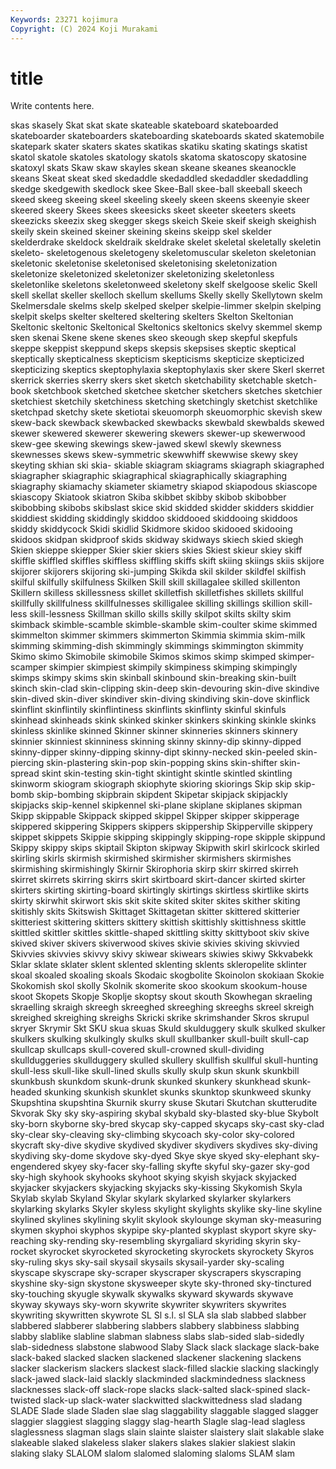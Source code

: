 ```yaml
---
Keywords: 23271 kojimura
Copyright: (C) 2024 Koji Murakami
---
```


# title

Write contents here.



skas skasely Skat skat skate
skateable skateboard skateboarded skateboarder skateboarders skateboarding skateboards skated skatemobile skatepark
skater skaters skates skatikas skatiku skating skatings skatist skatol skatole
skatoles skatology skatols skatoma skatoscopy skatosine skatoxyl skats Skaw skaw
skayles skean skeane skeanes skeanockle skeans Skeat skeat sked skedaddle
skedaddled skedaddler skedaddling skedge skedgewith skedlock skee Skee-Ball skee-ball skeeball
skeech skeed skeeg skeeing skeel skeeling skeely skeen skeens skeenyie
skeer skeered skeery Skees skees skeesicks skeet skeeter skeeters skeets
skeezicks skeezix skeg skegger skegs skeich Skeie skeif skeigh skeighish
skeily skein skeined skeiner skeining skeins skeipp skel skelder skelderdrake
skeldock skeldraik skeldrake skelet skeletal skeletally skeletin skeleto- skeletogenous skeletogeny
skeletomuscular skeleton skeletonian skeletonic skeletonise skeletonised skeletonising skeletonization skeletonize skeletonized
skeletonizer skeletonizing skeletonless skeletonlike skeletons skeletonweed skeletony skelf skelgoose skelic
Skell skell skellat skeller skelloch skellum skellums Skelly skelly Skellytown
skelm Skelmersdale skelms skelp skelped skelper skelpie-limmer skelpin skelping skelpit
skelps skelter skeltered skeltering skelters Skelton Skeltonian Skeltonic skeltonic Skeltonical
Skeltonics skeltonics skelvy skemmel skemp sken skenai Skene skene skenes
skeo skeough skep skepful skepfuls skeppe skeppist skeppund skeps skepsis
skepsises skeptic skeptical skeptically skepticalness skepticism skepticisms skepticize skepticized skepticizing
skeptics skeptophylaxia skeptophylaxis sker skere Skerl skerret skerrick skerries skerry
skers sket sketch sketchability sketchable sketch-book sketchbook sketched sketchee sketcher
sketchers sketches sketchier sketchiest sketchily sketchiness sketching sketchingly sketchist sketchlike
sketchpad sketchy skete sketiotai skeuomorph skeuomorphic skevish skew skew-back skewback
skewbacked skewbacks skewbald skewbalds skewed skewer skewered skewerer skewering skewers
skewer-up skewerwood skew-gee skewing skewings skew-jawed skewl skewly skewness skewnesses
skews skew-symmetric skewwhiff skewwise skewy skey skeyting skhian ski skia-
skiable skiagram skiagrams skiagraph skiagraphed skiagrapher skiagraphic skiagraphical skiagraphically skiagraphing
skiagraphy skiamachy skiameter skiametry skiapod skiapodous skiascope skiascopy Skiatook skiatron
Skiba skibbet skibby skibob skibobber skibobbing skibobs skibslast skice skid
skidded skidder skidders skiddier skiddiest skidding skiddingly skiddoo skiddooed skiddooing
skiddoos skiddy skiddycock Skidi skidlid Skidmore skidoo skidooed skidooing skidoos
skidpan skidproof skids skidway skidways skiech skied skiegh Skien skieppe
skiepper Skier skier skiers skies Skiest skieur skiey skiff skiffle
skiffled skiffles skiffless skiffling skiffs skift skiing skiings skiis skijore
skijorer skijorers skijoring ski-jumping Skikda skil skilder skildfel skilfish skilful
skilfully skilfulness Skilken Skill skill skillagalee skilled skillenton Skillern skilless
skillessness skillet skilletfish skilletfishes skillets skillful skillfully skillfulness skillfulnesses skilligalee
skilling skillings skillion skill-less skill-lessness Skillman skillo skills skilly skilpot
skilts skilty skim skimback skimble-scamble skimble-skamble skim-coulter skime skimmed skimmelton
skimmer skimmers skimmerton Skimmia skimmia skim-milk skimming skimming-dish skimmingly skimmings
skimmington skimmity Skimo skimo Skimobile skimobile Skimos skimos skimp skimped
skimper-scamper skimpier skimpiest skimpily skimpiness skimping skimpingly skimps skimpy skims
skin skinball skinbound skin-breaking skin-built skinch skin-clad skin-clipping skin-deep skin-devouring
skin-dive skindive skin-dived skin-diver skindiver skin-diving skindiving skin-dove skinflick skinflint
skinflintily skinflintiness skinflints skinflinty skinful skinfuls skinhead skinheads skink skinked
skinker skinkers skinking skinkle skinks skinless skinlike skinned Skinner skinner
skinneries skinners skinnery skinnier skinniest skinniness skinning skinny skinny-dip skinny-dipped
skinny-dipper skinny-dipping skinny-dipt skinny-necked skin-peeled skin-piercing skin-plastering skin-pop skin-popping skins
skin-shifter skin-spread skint skin-testing skin-tight skintight skintle skintled skintling skinworm
skiogram skiograph skiophyte skioring skiorings Skip skip skip-bomb skip-bombing skipbrain
skipdent Skipetar skipjack skipjackly skipjacks skip-kennel skipkennel ski-plane skiplane skiplanes
skipman Skipp skippable Skippack skipped skippel Skipper skipper skipperage skippered
skippering Skippers skippers skippership Skipperville skippery skippet skippets Skippie skipping
skippingly skipping-rope skipple skippund Skippy skippy skips skiptail Skipton skipway
Skipwith skirl skirlcock skirled skirling skirls skirmish skirmished skirmisher skirmishers
skirmishes skirmishing skirmishingly Skirnir Skirophoria skirp skirr skirred skirreh skirret
skirrets skirring skirrs skirt skirtboard skirt-dancer skirted skirter skirters skirting
skirting-board skirtingly skirtings skirtless skirtlike skirts skirty skirwhit skirwort skis
skit skite skited skiter skites skither skiting skitishly skits Skitswish
Skittaget Skittagetan skitter skittered skitterier skitteriest skittering skitters skittery skittish
skittishly skittishness skittle skittled skittler skittles skittle-shaped skittling skitty skittyboot
skiv skive skived skiver skivers skiverwood skives skivie skivies skiving
skivvied Skivvies skivvies skivvy skivy skiwear skiwears skiwies skiwy Skkvabekk
Sklar sklate sklater sklent sklented sklenting sklents skleropelite sklinter skoal
skoaled skoaling skoals Skodaic skogbolite Skoinolon skokiaan Skokie Skokomish skol
skolly Skolnik skomerite skoo skookum skookum-house skoot Skopets Skopje Skoplje
skoptsy skout skouth Skowhegan skraeling skraelling skraigh skreegh skreeghed skreeghing
skreeghs skreel skreigh skreighed skreighing skreighs Skricki skrike skrimshander Skros
skrupul skryer Skrymir Skt SKU skua skuas Skuld skulduggery skulk
skulked skulker skulkers skulking skulkingly skulks skull skullbanker skull-built skull-cap
skullcap skullcaps skull-covered skull-crowned skull-dividing skullduggeries skullduggery skulled skullery skullfish
skullful skull-hunting skull-less skull-like skull-lined skulls skully skulp skun skunk
skunkbill skunkbush skunkdom skunk-drunk skunked skunkery skunkhead skunk-headed skunking skunkish
skunklet skunks skunktop skunkweed skunky Skupshtina skupshtina Skurnik skurry skuse
Skutari Skutchan skutterudite Skvorak Sky sky sky-aspiring skybal skybald sky-blasted
sky-blue Skybolt sky-born skyborne sky-bred skycap sky-capped skycaps sky-cast sky-clad
sky-clear sky-cleaving sky-climbing skycoach sky-color sky-colored skycraft sky-dive skydive skydived
skydiver skydivers skydives sky-diving skydiving sky-dome skydove sky-dyed Skye skye
skyed sky-elephant sky-engendered skyey sky-facer sky-falling skyfte skyful sky-gazer sky-god
sky-high skyhook skyhooks skyhoot skying skyish skyjack skyjacked skyjacker skyjackers
skyjacking skyjacks sky-kissing Skykomish Skyla Skylab skylab Skyland Skylar skylark
skylarked skylarker skylarkers skylarking skylarks Skyler skyless skylight skylights skylike
sky-line skyline skylined skylines skylining skylit skylook skylounge skyman sky-measuring
skymen skyphoi skyphos skypipe sky-planted skyplast skyport skyre sky-reaching sky-rending
sky-resembling skyrgaliard skyriding skyrin sky-rocket skyrocket skyrocketed skyrocketing skyrockets skyrockety
Skyros sky-ruling skys sky-sail skysail skysails skysail-yarder sky-scaling skyscape skyscrape
sky-scraper skyscraper skyscrapers skyscraping skyshine sky-sign skystone skysweeper skyte sky-throned
sky-tinctured sky-touching skyugle skywalk skywalks skyward skywards skywave skyway skyways
sky-worn skywrite skywriter skywriters skywrites skywriting skywritten skywrote SL Sl
s.l. sl SLA sla slab slabbed slabber slabbered slabberer slabbering
slabbers slabbery slabbiness slabbing slabby slablike slabline slabman slabness slabs
slab-sided slab-sidedly slab-sidedness slabstone slabwood Slaby Slack slack slackage slack-bake
slack-baked slacked slacken slackened slackener slackening slackens slacker slackerism slackers
slackest slack-filled slackie slacking slackingly slack-jawed slack-laid slackly slackminded slackmindedness
slackness slacknesses slack-off slack-rope slacks slack-salted slack-spined slack-twisted slack-up slack-water
slackwitted slackwittedness slad sladang SLADE Slade slade Sladen slae slag
slaggability slaggable slagged slagger slaggier slaggiest slagging slaggy slag-hearth Slagle
slag-lead slagless slaglessness slagman slags slain slainte slaister slaistery slait
slakable slake slakeable slaked slakeless slaker slakers slakes slakier slakiest
slakin slaking slaky SLALOM slalom slalomed slaloming slaloms SLAM slam
